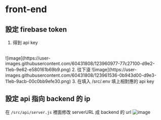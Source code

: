 # front-end

## 設定 firebase token
1. 得到 api key
<br>
  ![image](https://user-images.githubusercontent.com/60431808/123960977-77c27100-d9e2-11eb-9e62-e580161b69b9.png)
2. 往下滾
  ![image](https://user-images.githubusercontent.com/60431808/123961536-0b943d00-d9e3-11eb-9acb-00c0bb9efe30.png)
3. 在填入 /src/.env 填上相對應的 api key

## 設定 api 指向 backend 的 ip
在 `/src/api/server.js` 裡面修改 serverURL 成 backend 的 url
![image](https://user-images.githubusercontent.com/60431808/123961965-7f364a00-d9e3-11eb-8f29-eb341f8c805a.png)
